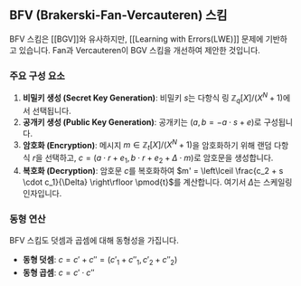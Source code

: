 ## BFV (Brakerski-Fan-Vercauteren) 스킴

BFV 스킴은 [[BGV]]와 유사하지만, [[Learning with Errors(LWE)]] 문제에 기반하고 있습니다. Fan과 Vercauteren이 BGV 스킴을 개선하여 제안한 것입니다.

### 주요 구성 요소

1. **비밀키 생성 (Secret Key Generation)**: 비밀키 $s$는 다항식 링 $\mathbb{Z}_q[X]/(X^N + 1)$에서 선택됩니다.
2. **공개키 생성 (Public Key Generation)**: 공개키는 $(a, b = -a \cdot s + e)$로 구성됩니다.
3. **암호화 (Encryption)**: 메시지 $m \in \mathbb{Z}_t[X]/(X^N + 1)$을 암호화하기 위해 랜덤 다항식 $r$을 선택하고, $c = (a \cdot r + e_1, b \cdot r + e_2 + \Delta \cdot m)$로 암호문을 생성합니다.
4. **복호화 (Decryption)**: 암호문 $c$를 복호화하여 $m' = \left\lceil \frac{c_2 + s \cdot c_1}{\Delta} \right\rfloor \pmod{t}$를 계산합니다. 여기서 $\Delta$는 스케일링 인자입니다.

### 동형 연산

BFV 스킴도 덧셈과 곱셈에 대해 동형성을 가집니다.

- **동형 덧셈**: $c = c' + c'' = (c'_1 + c''_1, c'_2 + c''_2)$
- **동형 곱셈**: $c = c' \cdot c''$
